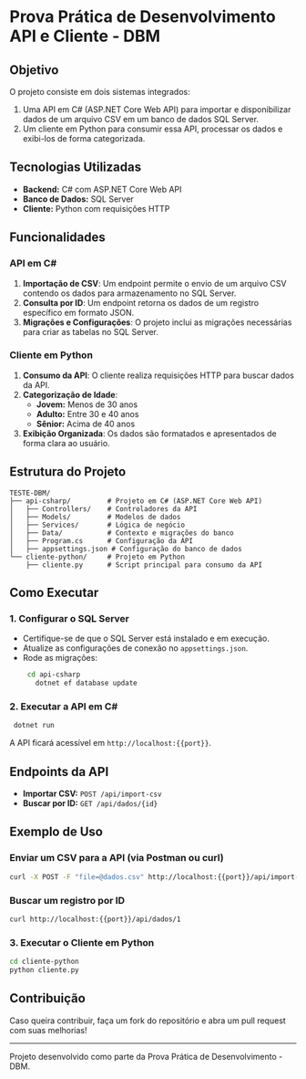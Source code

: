 # Prova Prática de Desenvolvimento API e Cliente - DBM

## Objetivo
O projeto consiste em dois sistemas integrados:
1. Uma API em C# (ASP.NET Core Web API) para importar e disponibilizar dados de um arquivo CSV em um banco de dados SQL Server.
2. Um cliente em Python para consumir essa API, processar os dados e exibi-los de forma categorizada.

## Tecnologias Utilizadas
- **Backend:** C# com ASP.NET Core Web API
- **Banco de Dados:** SQL Server
- **Cliente:** Python com requisições HTTP

## Funcionalidades
### API em C#
1. **Importação de CSV**: Um endpoint permite o envio de um arquivo CSV contendo os dados para armazenamento no SQL Server.
2. **Consulta por ID**: Um endpoint retorna os dados de um registro específico em formato JSON.
3. **Migrações e Configurações**: O projeto inclui as migrações necessárias para criar as tabelas no SQL Server.

### Cliente em Python
1. **Consumo da API**: O cliente realiza requisições HTTP para buscar dados da API.
2. **Categorização de Idade**:
   - **Jovem:** Menos de 30 anos
   - **Adulto:** Entre 30 e 40 anos
   - **Sênior:** Acima de 40 anos
3. **Exibição Organizada**: Os dados são formatados e apresentados de forma clara ao usuário.

## Estrutura do Projeto
```
TESTE-DBM/
├── api-csharp/         # Projeto em C# (ASP.NET Core Web API)
│   ├── Controllers/    # Controladores da API
│   ├── Models/         # Modelos de dados
│   ├── Services/       # Lógica de negócio
│   ├── Data/           # Contexto e migrações do banco
│   ├── Program.cs      # Configuração da API
│   ├── appsettings.json # Configuração do banco de dados
└── cliente-python/     # Projeto em Python
    ├── cliente.py      # Script principal para consumo da API
```

## Como Executar

### 1. Configurar o SQL Server
- Certifique-se de que o SQL Server está instalado e em execução.
- Atualize as configurações de conexão no `appsettings.json`.
- Rode as migrações:
  ```sh
   cd api-csharp
     dotnet ef database update
  ```

### 2. Executar a API em C#
```sh
 dotnet run
```
A API ficará acessível em `http://localhost:{{port}}`.

## Endpoints da API
- **Importar CSV:** `POST /api/import-csv`
- **Buscar por ID:** `GET /api/dados/{id}`

## Exemplo de Uso
### Enviar um CSV para a API (via Postman ou curl)
```sh
curl -X POST -F "file=@dados.csv" http://localhost:{{port}}/api/import-csv
```

### Buscar um registro por ID
```sh
curl http://localhost:{{port}}/api/dados/1
```

### 3. Executar o Cliente em Python
```sh
cd cliente-python
python cliente.py
```

## Contribuição
Caso queira contribuir, faça um fork do repositório e abra um pull request com suas melhorias!

---
Projeto desenvolvido como parte da Prova Prática de Desenvolvimento - DBM.

